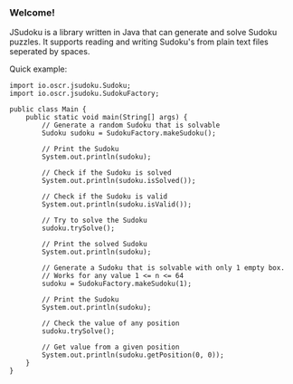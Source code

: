 ### Welcome!

JSudoku is a library written in Java that can generate and solve Sudoku puzzles. It supports reading and writing Sudoku's from plain text files seperated by spaces.

Quick example:
```
import io.oscr.jsudoku.Sudoku;
import io.oscr.jsudoku.SudokuFactory;

public class Main {
	public static void main(String[] args) {
		// Generate a random Sudoku that is solvable
		Sudoku sudoku = SudokuFactory.makeSudoku();

		// Print the Sudoku
		System.out.println(sudoku);

		// Check if the Sudoku is solved
		System.out.println(sudoku.isSolved());

		// Check if the Sudoku is valid
		System.out.println(sudoku.isValid());

		// Try to solve the Sudoku
		sudoku.trySolve();

		// Print the solved Sudoku
		System.out.println(sudoku);

		// Generate a Sudoku that is solvable with only 1 empty box.
		// Works for any value 1 <= n <= 64
		sudoku = SudokuFactory.makeSudoku(1);

		// Print the Sudoku
		System.out.println(sudoku);

		// Check the value of any position
		sudoku.trySolve();

		// Get value from a given position
		System.out.println(sudoku.getPosition(0, 0));
	}
}
```
